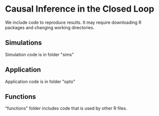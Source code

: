 # Causal Inference in the Closed Loop
We include code to reproduce results. It may require downloading R packages and changing working directories.

## Simulations
Simulation code is in folder "sims"

## Application
Application code is in folder "opto"

## Functions
"functions" folder includes code that is used by other R files.
